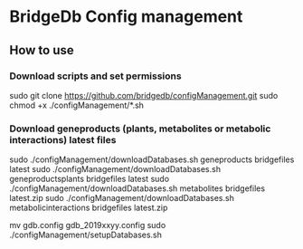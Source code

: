 # BridgeDb Config management

## How to use

### Download scripts and set permissions

sudo git clone https://github.com/bridgedb/configManagement.git
sudo chmod +x ./configManagement/*.sh

### Download geneproducts (plants, metabolites or metabolic interactions) latest files

sudo ./configManagement/downloadDatabases.sh geneproducts bridgefiles latest
sudo ./configManagement/downloadDatabases.sh geneproductsplants bridgefiles latest
sudo ./configManagement/downloadDatabases.sh metabolites bridgefiles latest.zip
sudo ./configManagement/downloadDatabases.sh metabolicinteractions bridgefiles latest.zip

mv gdb.config gdb_2019xxyy.config
sudo ./configManagement/setupDatabases.sh

